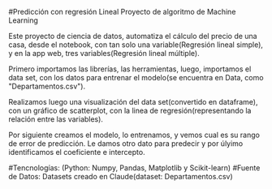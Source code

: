 #Predicción con regresión Lineal
Proyecto de algoritmo de Machine Learning

Este proyecto de ciencia de datos, automatiza el cálculo del precio de una casa, desde el notebook, con tan solo una variable(Regresión lineal simple), y en la app web, tres variables(Regresión lineal múltiple).

Primero importamos las librerías, las herramientas, luego, importamos el data set, con los datos para entrenar el modelo(se encuentra en Data, como "Departamentos.csv").

Realizamos luego una visualización del data set(convertido en dataframe), con un gráfico de scatterplot, con la linea de regresión(representando la relación entre las variables).

Por siguiente creamos el modelo, lo entrenamos, y vemos cual es su rango de error de predicción. Le damos otro dato para predecir y por úlyimo identificamos el coeficiente e intercepto.

#Tencnologías: (Python: Numpy, Pandas, Matplotlib y Scikit-learn) #Fuente de Datos: Datasets creado en Claude(dataset: Departamentos.csv)

